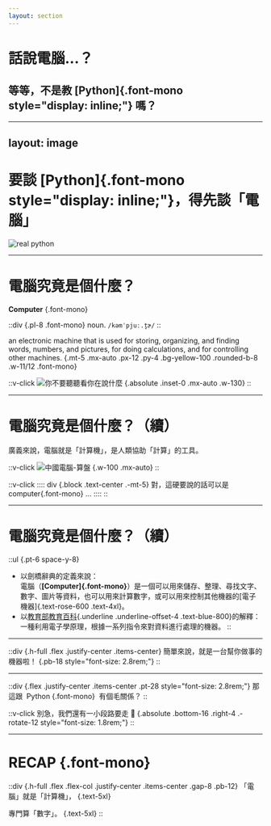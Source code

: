 ```yaml
---
layout: section
---
```


# 話說電腦...？

## 等等，不是教 [Python]{.font-mono style="display: inline;"} 嗎？

---
layout: image
---

# 要談 [Python]{.font-mono style="display: inline;"}，得先談「電腦」

![real python](/real-python.png)

<!-- 
你以為 Python 就是 `print("Hello World")`？

如果這麼簡單，我就不用忙了 _(┐ ◟;ﾟдﾟ)ノ
-->

---

# 電腦究竟是個什麼？

**Computer** {.font-mono} 

::div {.pl-8 .font-mono} 
noun. `/kəmˈpjuː.t̬ɚ/`
::

an electronic machine that is used for storing, organizing, and finding words, numbers, and pictures, for doing calculations, and for controlling other machines. {.mt-5 .mx-auto .px-12 .py-4 .bg-yellow-100 .rounded-b-8 .w-11/12 .font-mono}

::v-click
![你不要聽聽看你在說什麼](/what-you-said.png) {.absolute .inset-0 .mx-auto .w-130}
::

---

# 電腦究竟是個什麼？（續）

廣義來說，電腦就是「計算機」，是人類協助「計算」的工具。

::v-click
![中國電腦-算盤](/chinese-calculator.png) {.w-100 .mx-auto}
::

::v-click
:::: div {.block .text-center .-mt-5}
對，這硬要說的話可以是
computer{.font-mono} ...
::::
::

---

# 電腦究竟是個什麼？（續）

::ul {.pt-6 space-y-8}
* 以劍橋辭典的定義來說： \
    電腦（**[Computer]{.font-mono}**）是一個可以用來儲存、整理、尋找文字、數字、圖片等資料，也可以用來計算數字，或可以用來控制其他機器的[電子機器]{.text-rose-600 .text-4xl}。
* 以[教育部教育百科](https://pedia.cloud.edu.tw/Entry/WikiContent?title=%E9%9B%BB%E8%85%A6&search=%E9%9B%BB%E8%85%A6){.underline .underline-offset-4 .text-blue-800}的解釋： \
    一種利用電子學原理，根據一系列指令來對資料進行處理的機器。
::

---

::div {.h-full .flex .justify-center .items-center}
簡單來說，就是一台幫你做事的機器啦！ {.pb-18 style="font-size: 2.8rem;"}
::

---

::div {.flex .justify-center .items-center .pt-28 style="font-size: 2.8rem;"}
那這跟&nbsp;
Python {.font-mono}
&nbsp;有個毛關係？
::

::v-click
別急，我們還有一小段路要走 🚶 {.absolute .bottom-16 .right-4 .-rotate-12 style="font-size: 1.8rem;"}
::

---

# RECAP {.font-mono}

::div {.h-full .flex .flex-col .justify-center .items-center .gap-8 .pb-12}
「電腦」就是「計算機」， {.text-5xl}

專門算「數字」。 {.text-5xl}
::